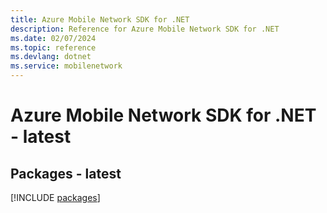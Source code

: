 ```yaml
---
title: Azure Mobile Network SDK for .NET
description: Reference for Azure Mobile Network SDK for .NET
ms.date: 02/07/2024
ms.topic: reference
ms.devlang: dotnet
ms.service: mobilenetwork
---
```

# Azure Mobile Network SDK for .NET - latest
## Packages - latest
[!INCLUDE [packages](mobile-network-index.md)]